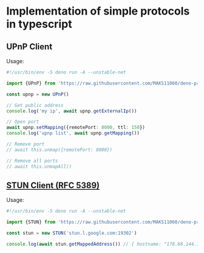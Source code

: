 # Implementation of simple protocols in typescript

## UPnP Client

Usage:

```ts
#!/usr/bin/env -S deno run -A --unstable-net

import {UPnP} from 'https://raw.githubusercontent.com/MAKS11060/deno-protocols/main/upnp/upnp.ts'

const upnp = new UPnP()

// Get public address
console.log('my ip', await upnp.getExternalIp())

// Open port
await upnp.setMapping({remotePort: 8000, ttl: 150})
console.log('upnp list', await upnp.getMapping())

// Remove port
// await this.unmap({remotePort: 8000})

// Remove all ports
// await this.unmapAll()
```

## [STUN Client (RFC 5389)](https://datatracker.ietf.org/doc/html/rfc5389)

Usage:

```ts
#!/usr/bin/env -S deno run -A --unstable-net

import {STUN} from 'https://raw.githubusercontent.com/MAKS11060/deno-protocols/main/stun/stun.ts'

const stun = new STUN('stun.l.google.com:19302')

console.log(await stun.getMappedAddress()) // { hostname: "178.68.144.103", port: 49646, family: "IPv4" }
```
